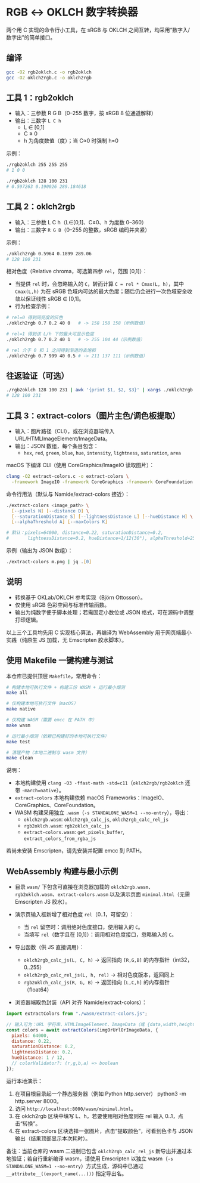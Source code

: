 # RGB ↔ OKLCH 数字转换器

两个用 C 实现的命令行小工具，在 sRGB 与 OKLCH 之间互转，均采用“数字入/数字出”的简单接口。

## 编译

```zsh
gcc -O2 rgb2oklch.c -o rgb2oklch
gcc -O2 oklch2rgb.c -o oklch2rgb
```

## 工具 1：rgb2oklch

- 输入：三参数 R G B（0–255 数字，按 sRGB 8 位通道解释）
- 输出：三数字 `L C h`
  - L ∈ [0,1]
  - C ≥ 0
  - h 为角度数值（度）；当 C≈0 时强制 h=0

示例：

```zsh
./rgb2oklch 255 255 255
# 1 0 0

./rgb2oklch 128 100 231
# 0.597263 0.190026 289.184618
```

## 工具 2：oklch2rgb

- 输入：三参数 L C h（L∈[0,1]、C≥0、h 为度数 0–360）
- 输出：三数字 `R G B`（0–255 的整数，sRGB 编码并夹紧）

示例：

```zsh
./oklch2rgb 0.5964 0.1899 289.06
# 128 100 231
```

相对色度（Relative chroma，可选第四参 `rel`，范围 [0,1]）：

- 当提供 `rel` 时，会忽略输入的 `C`，转而计算 `C = rel * Cmax(L, h)`，其中 `Cmax(L,h)` 为在 sRGB 色域内可达的最大色度；随后仍会进行一次色域安全收敛以保证线性 sRGB ∈ [0,1]。
- 行为检查示例：

```zsh
# rel=0 得到同亮度的灰色
./oklch2rgb 0.7 0.2 40 0   # -> 158 158 158（示例数值）

# rel=1 得到该 L/h 下的最大可显示色度
./oklch2rgb 0.7 0.2 40 1   # -> 255 104 44（示例数值）

# rel 介于 0 和 1 之间得到渐进的去饱和
./oklch2rgb 0.7 999 40 0.5 # -> 211 137 111（示例数值）
```

## 往返验证（可选）

```zsh
./rgb2oklch 128 100 231 | awk '{print $1, $2, $3}' | xargs ./oklch2rgb
# 128 100 231
```

## 工具 3：extract-colors（图片主色/调色板提取）

- 输入：图片路径（CLI），或在浏览器端传入 URL/HTMLImageElement/ImageData。
- 输出：JSON 数组，每个条目包含：
  - `hex`, `red`, `green`, `blue`, `hue`, `intensity`, `lightness`, `saturation`, `area`

macOS 下编译 CLI（使用 CoreGraphics/ImageIO 读取图片）：

```zsh
clang -O2 extract-colors.c -o extract-colors \
  -framework ImageIO -framework CoreGraphics -framework CoreFoundation
```

命令行用法（默认与 Namide/extract-colors 接近）：

```zsh
./extract-colors <image_path> \
  [--pixels N] [--distance D] \
  [--saturationDistance S] [--lightnessDistance L] [--hueDistance H] \
  [--alphaThreshold A] [--maxColors K]

# 默认：pixels=64000, distance=0.22, saturationDistance=0.2,
#       lightnessDistance=0.2, hueDistance≈1/12(30°), alphaThreshold=250, maxColors=16
```

示例（输出为 JSON 数组）：

```zsh
./extract-colors m.png | jq .[0]
```

## 说明

- 转换基于 OKLab/OKLCH 参考实现（Björn Ottosson）。
- 仅使用 sRGB 色彩空间与标准传输函数。
- 输出为纯数字便于脚本处理；若需固定小数位或 JSON 格式，可在源码中调整打印逻辑。

以上三个工具均先用 C 实现核心算法，再编译为 WebAssembly 用于网页端最小实践（纯原生 JS 加载，无 Emscripten 胶水脚本）。

## 使用 Makefile 一键构建与测试

本仓库已提供顶层 `Makefile`，常用命令：

```zsh
# 构建本地可执行文件 + 构建三份 WASM + 运行最小烟测
make all

# 仅构建本地可执行文件（macOS）
make native

# 仅构建 WASM（需要 emcc 在 PATH 中）
make wasm

# 运行最小烟测（依赖已构建好的本地可执行文件）
make test

# 清理产物（本地二进制与 wasm 文件）
make clean
```

说明：

- 本地构建使用 `clang -O3 -ffast-math -std=c11`（`oklch2rgb/rgb2oklch` 还带 `-march=native`）。
- `extract-colors` 本地构建依赖 macOS Frameworks：ImageIO、CoreGraphics、CoreFoundation。
- WASM 构建采用独立 `.wasm`（`-s STANDALONE_WASM=1 --no-entry`），导出：
  - `oklch2rgb.wasm`: `oklch2rgb_calc_js`, `oklch2rgb_calc_rel_js`
  - `rgb2oklch.wasm`: `rgb2oklch_calc_js`
  - `extract-colors.wasm`: `get_pixels_buffer`, `extract_colors_from_rgba_js`

若尚未安装 Emscripten，请先安装并配置 emcc 到 PATH。

## WebAssembly 构建与最小示例

- 目录 `wasm/` 下包含可直接在浏览器加载的 `oklch2rgb.wasm`、`rgb2oklch.wasm`、`extract-colors.wasm` 以及演示页面 `minimal.html`（无需 Emscripten JS 胶水）。
- 演示页输入框新增了相对色度 `rel`（0..1，可留空）：
  - 当 `rel` 留空时：调用绝对色度接口，使用输入的 `C`。
  - 当填写 `rel`（数字且在 [0,1]）：调用相对色度接口，忽略输入的 `C`。
- 导出函数（供 JS 直接调用）：

  - `oklch2rgb_calc_js(L, C, h)` → 返回指向 `[R,G,B]` 的内存指针（int32，0..255）
  - `oklch2rgb_calc_rel_js(L, h, rel)` → 相对色度版本，返回同上
  - `rgb2oklch_calc_js(R, G, B)` → 返回指向 `[L,C,h]` 的内存指针（float64）

- 浏览器端取色封装（API 对齐 Namide/extract-colors）：

```js
import extractColors from "./wasm/extract-colors.js";

// 输入可为：URL 字符串、HTMLImageElement、ImageData（或 {data,width,height}）
const colors = await extractColors(imgOrUrlOrImageData, {
  pixels: 64000,
  distance: 0.22,
  saturationDistance: 0.2,
  lightnessDistance: 0.2,
  hueDistance: 1 / 12,
  // colorValidator?: (r,g,b,a) => boolean
});
```

运行本地演示：

1. 在项目根目录起一个静态服务器（例如 Python http.server） python3 -m http.server 8000。
2. 访问 `http://localhost:8000/wasm/minimal.html`。
3. 在 oklch2rgb 区块中填写 L、h，若要使用相对色度则在 rel 输入 0..1，点击“转换”。
4. 在 extract-colors 区块选择一张图片，点击“提取颜色”，可看到色卡与 JSON 输出（结果顶部显示本次耗时）。

备注：当前仓库的 wasm 二进制已包含 `oklch2rgb_calc_rel_js` 新导出并通过本地验证；若自行重新编译 wasm，请使用 Emscripten 以独立 wasm（`-s STANDALONE_WASM=1 --no-entry`）方式生成，源码中已通过 `__attribute__((export_name(...)))` 指定导出名。
